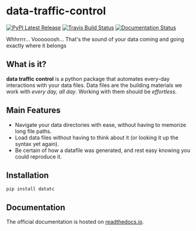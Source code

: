 # data-traffic-control
[![PyPI Latest Release](https://img.shields.io/pypi/v/datatc.svg)](https://pypi.org/project/datatc/)
[![Travis Build Status](https://travis-ci.org/uzh-dqbm-cmi/data-traffic-control.svg?branch=master)](https://travis-ci.org/github/uzh-dqbm-cmi/data-traffic-control)
[![Documentation Status](https://readthedocs.org/projects/data-traffic-control/badge/?version=latest)](https://data-traffic-control.readthedocs.io/en/latest/?badge=latest)

Whhrrrr... Voooooosh... That's the sound of your data coming and going exactly where it belongs

## What is it?
**data traffic control** is a python package that automates every-day interactions with your data files. 
Data files are the building materials we work with *every day, all day*. Working with them should be *effortless*.

## Main Features

* Navigate your data directories with ease, without having to memorize long file paths.
* Load data files without having to think about it (or looking it up the syntax yet again).
* Be certain of how a datafile was generated, and rest easy knowing you could reproduce it. 

## Installation

```
pip install datatc
```

## Documentation

The official documentation is hosted on [readthedocs.io](https://data-traffic-control.readthedocs.io/).